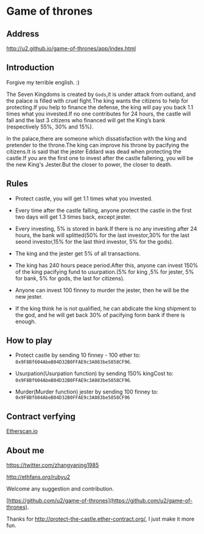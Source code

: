 # Game of thrones

## Address

http://u2.github.io/game-of-thrones/app/index.html

## Introduction

Forgive my terrible english. :)

The Seven Kingdoms is created by `Gods`,it is under attack from outland, and the palace is filled with cruel fight.The king wants the citizens to help for protecting.If you help to finance the defense, the king will pay you back 1.1 times what you invested.If no one contributes for 24 hours, the castle will fall and the last 3 citizens who financed will get the King’s bank (respectively 55%, 30% and 15%).

In the palace,there are someone which dissatisfaction with the king and pretender to the throne.The king can improve his throne by pacifying the citizens.It is said that the jester Eddard was dead when protecting the castle.If you are the first one to invest after the castle fallening, you will be the new King's Jester.But the closer to power, the closer to death.

## Rules

* Protect castle, you will get 1.1 times what you invested.

* Every time after the castle falling, anyone protect the castle in the first two days will get 1.3 times back, except jester.

* Every investing, 5% is stored in bank.If there is no any investing after 24 hours, the bank will splitted(50% for the last investor,30% for the last seond investor,15% for the last third investor, 5% for the gods).

* The king and the jester get 5% of all transactions.

* The king has 240 hours peace period.After this, anyone can invest 150% of the king pacifying fund to usurpation.(5% for king ,5% for jester, 5% for bank, 5% for gods, the last for citizens).

* Anyone can invest 100 finney to murder the jester, then he will be the new jester.

* If the king think he is not qualified, he can abdicate the king shipment to the god, and he will get back 30% of pacifying form bank if there is enough.

## How to play

* Protect castle by sending 10 finney - 100 ether to: `0x9F8Bf604AbeB04D32B0FFAE9c3A083be5858CF96`.

* Usurpation(Usurpation function) by sending 150% kingCost to: `0x9F8Bf604AbeB04D32B0FFAE9c3A083be5858CF96`.

* Murder(Murder function) jester by sending 100 finney to: `0x9F8Bf604AbeB04D32B0FFAE9c3A083be5858CF96`

## Contract verfying

[Etherscan.io](http://etherscan.io/address/0x9F8Bf604AbeB04D32B0FFAE9c3A083be5858CF96#code)

## About me

https://twitter.com/zhangyaning1985

http://ethfans.org/rubyu2

Welcome any suggestion and contribution.

[https://github.com/u2/game-of-thrones](https://github.com/u2/game-of-thrones).

Thanks for http://protect-the-castle.ether-contract.org/, I just make it more fun.
